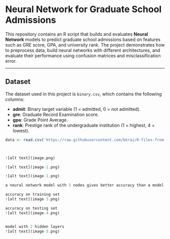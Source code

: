 # Neural Network for Graduate School Admissions

This repository contains an R script that builds and evaluates **Neural Network** models to predict graduate school admissions based on features such as GRE score, GPA, and university rank. The project demonstrates how to preprocess data, build neural networks with different architectures, and evaluate their performance using confusion matrices and misclassification error.

---

## Dataset

The dataset used in this project is `binary.csv`, which contains the following columns:
- **admit**: Binary target variable (1 = admitted, 0 = not admitted).
- **gre**: Graduate Record Examination score.
- **gpa**: Grade Point Average.
- **rank**: Prestige rank of the undergraduate institution (1 = highest, 4 = lowest).

```R
data <- read.csv('https://raw.githubusercontent.com/bkrai/R-files-from-YouTube/main/binary.csv')



![alt text](image.png)

![alt text](image-2.png)

![alt text](image-1.png)

a neural network model with 5 nodes gives better accuracy than a model with 1 or 8 nodes

accuracy on training set
![alt text](image-3.png)

accuracy on testing set
![alt text](image-4.png)


model with 2 hidden layers
![alt text](image-5.png)

